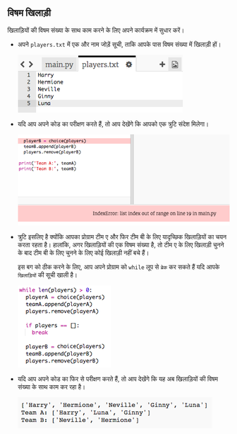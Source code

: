 ## विषम खिलाड़ी

खिलाड़ियों की विषम संख्या के साथ काम करने के लिए अपने कार्यक्रम में सुधार करें।

+ अपने `players.txt` में एक और नाम जोड़ें सूची, ताकि आपके पास विषम संख्या में खिलाड़ी हों।
    
    ![स्क्रीनशॉट](images/team-luna.png)

+ यदि आप अपने कोड का परीक्षण करते हैं, तो आप देखेंगे कि आपको एक त्रुटि संदेश मिलेगा।
    
    ![स्क्रीनशॉट](images/team-error.png)

+ त्रुटि इसलिए है क्योंकि आपका प्रोग्राम टीम ए और फिर टीम बी के लिए यादृच्छिक खिलाड़ियों का चयन करता रहता है। हालांकि, अगर खिलाड़ियों की एक विषम संख्या है, तो टीम ए के लिए खिलाड़ी चुनने के बाद टीम बी के लिए चुनने के लिए कोई खिलाड़ी नहीं बचे हैं।
    
    इस बग को ठीक करने के लिए, आप अपने प्रोग्राम को `while` लूप से `ब्रेक` कर सकते हैं यदि आपके `खिलाड़ियों` की सूची खाली है।
    
    ![स्क्रीनशॉट](images/team-fix.png)

+ यदि आप अपने कोड का फिर से परीक्षण करते हैं, तो आप देखेंगे कि यह अब खिलाड़ियों की विषम संख्या के साथ काम कर रहा है।
    
    ![स्क्रीनशॉट](images/team-fix-test.png)